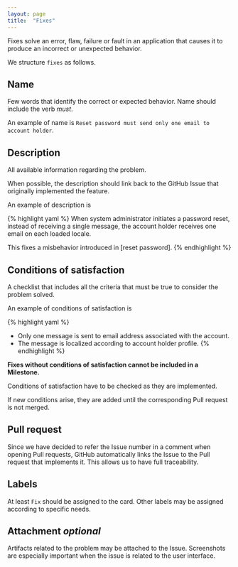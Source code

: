 ```yaml
---
layout: page
title:  "Fixes"
---
```


Fixes solve an error, flaw, failure or fault in an application that causes it to produce an incorrect or unexpected behavior.

We structure `fixes` as follows.

## Name
Few words that identify the correct or expected behavior. Name should include the verb *must*.

An example of name is `Reset password must send only one email to account holder`.

## Description
All available information regarding the problem.

When possible, the description should link back to the GitHub Issue that originally implemented the feature.

An example of description is

{% highlight yaml %}
When system administrator initiates a password reset, instead of receiving a single message, the account holder receives one email on each loaded locale.

This fixes a misbehavior introduced in [reset password].
{% endhighlight %}

## Conditions of satisfaction
A checklist that includes all the criteria that must be true to consider the problem solved.

An example of conditions of satisfaction is

{% highlight yaml %}
- Only one message is sent to email address associated with the account.
- The message is localized according to account holder profile.
{% endhighlight %}

**Fixes without conditions of satisfaction cannot be included in a Milestone.**

Conditions of satisfaction have to be checked as they are implemented.

If new conditions arise, they are added until the corresponding Pull request is not merged.

## Pull request
Since we have decided to refer the Issue number in a comment when opening Pull requests, GitHub automatically links the Issue to the Pull request that implements it. This allows us to have full traceability.

## Labels
At least `Fix` should be assigned to the card.
Other labels may be assigned according to specific needs.

## Attachment *optional*
Artifacts related to the problem may be attached to the Issue. Screenshots are especially important when the issue is related to the user interface.
